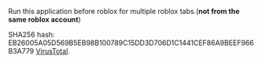 Run this application before roblox for multiple roblox tabs.(**not from the same roblox account**)

SHA256 hash: EB26005A05D569B5EB98B100789C15DD3D706D1C1441CEF86A9BEEF966B3A779 [VirusTotal](https://www.virustotal.com/gui/file/eb26005a05d569b5eb98b100789c15dd3d706d1c1441cef86a9beef966b3a779/detection "VirusTotal").


